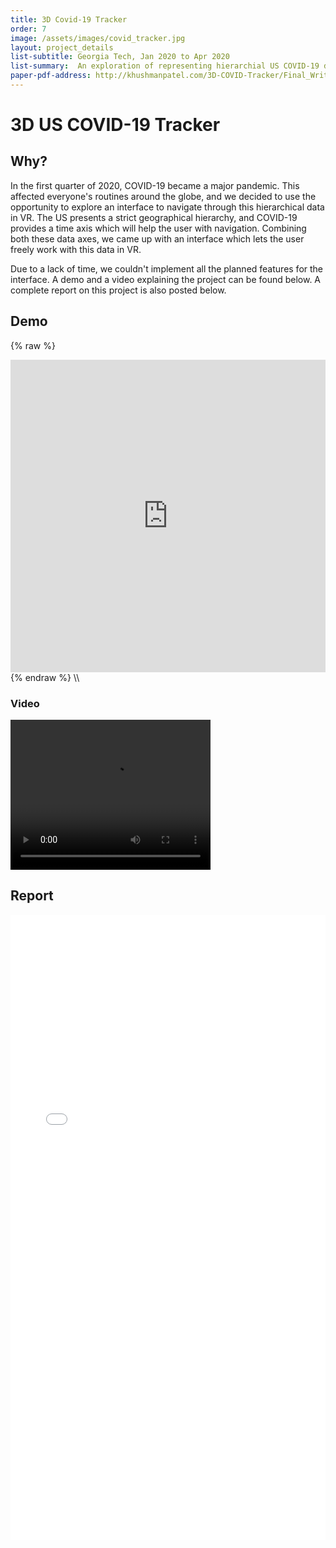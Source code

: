```yaml
---
title: 3D Covid-19 Tracker
order: 7
image: /assets/images/covid_tracker.jpg
layout: project_details
list-subtitle: Georgia Tech, Jan 2020 to Apr 2020
list-summary:  An exploration of representing hierarchial US COVID-19 data in Virtual Reality.
paper-pdf-address: http://khushmanpatel.com/3D-COVID-Tracker/Final_Writeup.pdf
---
```


# 3D US COVID-19 Tracker

## Why?

In the first quarter of 2020, COVID-19 became a major pandemic. This affected everyone's routines around the globe, and we decided to use the opportunity to explore an interface to navigate through this hierarchical data in VR. The US presents a strict geographical hierarchy, and COVID-19 provides a time axis which will help the user with navigation. Combining both these data axes, we came up with an interface which lets the user freely work with this data in VR.

Due to a lack of time, we couldn't implement all the planned features for the interface. A demo and a video explaining the project can be found below. A complete report on this project is also posted below. 

## Demo

{% raw %}
<iframe frameborder="no" border="0" marginwidth="0" marginheight="0" width="100%" height="500px" src="http://khushmanpatel.com/3D-COVID-Tracker/" xr="true"></iframe>
{% endraw %}
\\

### Video

<video width="320" height="240" controls>
  <source src="../assets/covid_tracker.mp4" type="video/mp4">
  Your browser does not support the video tag. Download the video <a href="../assets/covid_tracker.mp4">here</a>.
</video>

## Report

<object data="{{ page.paper-pdf-address }}" type="application/pdf" width="100%" height="1000px">
<iframe src="{{ page.paper-pdf-address }}" style="border: none;" width="100%" height="1000px">
This browser does not support PDFs. Please download the PDF to view it: <a href="{{ page.paper-pdf-address }}">Download PDF</a>
</iframe>
</object>
